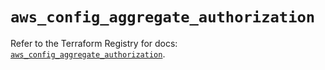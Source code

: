 # `aws_config_aggregate_authorization`

Refer to the Terraform Registry for docs: [`aws_config_aggregate_authorization`](https://registry.terraform.io/providers/hashicorp/aws/5.32.0/docs/resources/config_aggregate_authorization).
